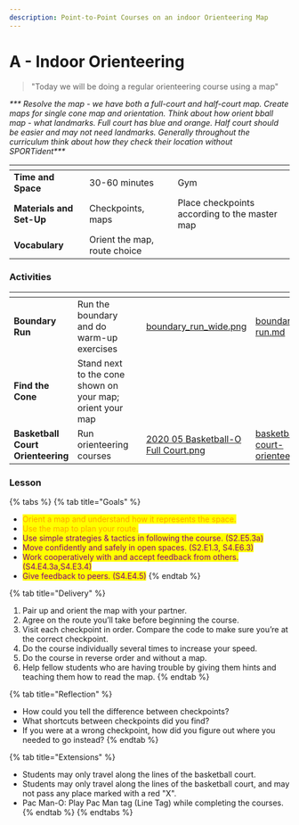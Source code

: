 ```yaml
---
description: Point-to-Point Courses on an indoor Orienteering Map
---
```


# A - Indoor Orienteering

> "Today we will be doing a regular orienteering course using a map"

_\*\*\* Resolve the map - we have both a full-court and half-court map. Create maps for single cone map and orientation. Think about how orient bball map - what landmarks. Full court has blue and orange. Half court should be easier and may not need landmarks. Generally throughout the curriculum think about how they check their location without SPORTident\*\*\*_&#x20;

<table data-view="cards"><thead><tr><th></th><th></th><th></th></tr></thead><tbody><tr><td><strong>Time and Space</strong></td><td>30-60 minutes</td><td>Gym</td></tr><tr><td><strong>Materials and Set-Up</strong></td><td>Checkpoints, maps</td><td>Place checkpoints according to the master map</td></tr><tr><td><strong>Vocabulary</strong></td><td>Orient the map, route choice</td><td></td></tr></tbody></table>

### Activities

<table data-view="cards"><thead><tr><th></th><th></th><th></th><th data-hidden data-card-cover data-type="files"></th><th data-hidden data-card-target data-type="content-ref"></th></tr></thead><tbody><tr><td><strong>Boundary Run</strong></td><td>Run the boundary and do warm-up exercises</td><td></td><td><a href="../../.gitbook/assets/boundary_run_wide.png">boundary_run_wide.png</a></td><td><a href="../../activities/boundary-run.md">boundary-run.md</a></td></tr><tr><td><strong>Find the Cone</strong></td><td>Stand next to the cone shown on your map; orient your map</td><td></td><td></td><td></td></tr><tr><td><strong>Basketball Court Orienteering</strong></td><td>Run orienteering courses</td><td></td><td><a href="../../.gitbook/assets/2020 05 Basketball-O Full Court.png">2020 05 Basketball-O Full Court.png</a></td><td><a href="../../activities/basketball-court-orienteering.md">basketball-court-orienteering.md</a></td></tr></tbody></table>

### Lesson

{% tabs %}
{% tab title="Goals" %}
* <mark style="color:orange;">Orient a map and understand how it represents the space.</mark>
* <mark style="color:orange;">Use the map to plan your route.</mark>&#x20;
* <mark style="color:purple;">Use simple strategies & tactics in following the course. (S2.E5.3a)</mark>
* <mark style="color:purple;">Move confidently and safely in open spaces. (S2.E1.3, S4.E6.3)</mark>
* <mark style="color:purple;">Work cooperatively with and accept feedback from others. (S4.E4.3a,S4.E3.4)</mark>
* <mark style="color:purple;">Give feedback to peers. (S4.E4.5)</mark>
{% endtab %}

{% tab title="Delivery" %}
1. Pair up and orient the map with your partner.
2. Agree on the route you’ll take before beginning the course.
3. Visit each checkpoint in order. Compare the code to make sure you’re at the correct checkpoint.
4. Do the course individually several times to increase your speed.&#x20;
5. Do the course in reverse order and without a map.
6. Help fellow students who are having trouble by giving them hints and teaching them how to read the map.
{% endtab %}

{% tab title="Reflection" %}
* How could you tell the difference between checkpoints?
* What shortcuts between checkpoints did you find?&#x20;
* If you were at a wrong checkpoint, how did you figure out where you needed to go instead?
{% endtab %}

{% tab title="Extensions" %}
* Students may only travel along the lines of the basketball court.
* Students may only travel along the lines of the basketball court, and may not pass any place marked with a red "X".
* Pac Man-O: Play Pac Man tag (Line Tag) while completing the courses.
{% endtab %}
{% endtabs %}

